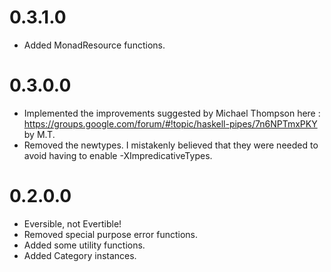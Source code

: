 0.3.1.0
=======

- Added MonadResource functions.

0.3.0.0
=======

- Implemented the improvements suggested by Michael Thompson here :
https://groups.google.com/forum/#!topic/haskell-pipes/7n6NPTmxPKY by M.T.
- Removed the newtypes. I mistakenly believed that they were needed to avoid
having to enable -XImpredicativeTypes.

0.2.0.0
=======

- Eversible, not Evertible!
- Removed special purpose error functions.
- Added some utility functions.
- Added Category instances.

